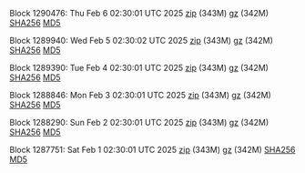 Block 1290476: Thu Feb  6 02:30:01 UTC 2025 [zip](https://files.01coin.io/mainnet/2025-02-06/bootstrap.dat.zip) (343M) [gz](https://files.01coin.io/mainnet/2025-02-06/bootstrap.dat.tar.gz) (342M) [SHA256](https://files.01coin.io/mainnet/2025-02-06/sha256.txt) [MD5](https://files.01coin.io/mainnet/2025-02-06/md5.txt)

Block 1289940: Wed Feb  5 02:30:02 UTC 2025 [zip](https://files.01coin.io/mainnet/2025-02-05/bootstrap.dat.zip) (343M) [gz](https://files.01coin.io/mainnet/2025-02-05/bootstrap.dat.tar.gz) (342M) [SHA256](https://files.01coin.io/mainnet/2025-02-05/sha256.txt) [MD5](https://files.01coin.io/mainnet/2025-02-05/md5.txt)

Block 1289390: Tue Feb  4 02:30:01 UTC 2025 [zip](https://files.01coin.io/mainnet/2025-02-04/bootstrap.dat.zip) (343M) [gz](https://files.01coin.io/mainnet/2025-02-04/bootstrap.dat.tar.gz) (342M) [SHA256](https://files.01coin.io/mainnet/2025-02-04/sha256.txt) [MD5](https://files.01coin.io/mainnet/2025-02-04/md5.txt)

Block 1288846: Mon Feb  3 02:30:01 UTC 2025 [zip](https://files.01coin.io/mainnet/2025-02-03/bootstrap.dat.zip) (343M) [gz](https://files.01coin.io/mainnet/2025-02-03/bootstrap.dat.tar.gz) (342M) [SHA256](https://files.01coin.io/mainnet/2025-02-03/sha256.txt) [MD5](https://files.01coin.io/mainnet/2025-02-03/md5.txt)

Block 1288290: Sun Feb  2 02:30:01 UTC 2025 [zip](https://files.01coin.io/mainnet/2025-02-02/bootstrap.dat.zip) (343M) [gz](https://files.01coin.io/mainnet/2025-02-02/bootstrap.dat.tar.gz) (342M) [SHA256](https://files.01coin.io/mainnet/2025-02-02/sha256.txt) [MD5](https://files.01coin.io/mainnet/2025-02-02/md5.txt)

Block 1287751: Sat Feb  1 02:30:01 UTC 2025 [zip](https://files.01coin.io/mainnet/2025-02-01/bootstrap.dat.zip) (343M) [gz](https://files.01coin.io/mainnet/2025-02-01/bootstrap.dat.tar.gz) (342M) [SHA256](https://files.01coin.io/mainnet/2025-02-01/sha256.txt) [MD5](https://files.01coin.io/mainnet/2025-02-01/md5.txt)
